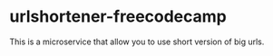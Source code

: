 # urlshortener-freecodecamp
This is a microservice that allow you to use short version of big urls.
